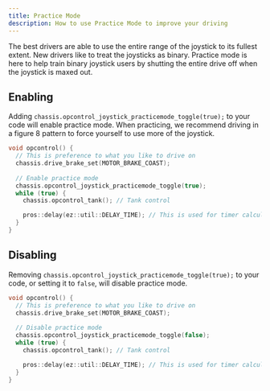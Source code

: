 ```yaml
---
title: Practice Mode 
description: How to use Practice Mode to improve your driving
---
```


The best drivers are able to use the entire range of the joystick to its fullest extent.  New drivers like to treat the joysticks as binary.  Practice mode is here to help train binary joystick users by shutting the entire drive off when the joystick is maxed out.  

## Enabling
Adding `chassis.opcontrol_joystick_practicemode_toggle(true);` to your code will enable practice mode.  When practicing, we recommend driving in a figure 8 pattern to force yourself to use more of the joystick.  
```cpp
void opcontrol() {
  // This is preference to what you like to drive on
  chassis.drive_brake_set(MOTOR_BRAKE_COAST);
  
  // Enable practice mode
  chassis.opcontrol_joystick_practicemode_toggle(true);
  while (true) {
    chassis.opcontrol_tank(); // Tank control

    pros::delay(ez::util::DELAY_TIME); // This is used for timer calculations!  Keep this ez::util::DELAY_TIME
  }
}
```

## Disabling 
Removing `chassis.opcontrol_joystick_practicemode_toggle(true);` to your code, or setting it to `false`, will disable practice mode.    
```cpp
void opcontrol() {
  // This is preference to what you like to drive on
  chassis.drive_brake_set(MOTOR_BRAKE_COAST);
  
  // Disable practice mode
  chassis.opcontrol_joystick_practicemode_toggle(false);
  while (true) {
    chassis.opcontrol_tank(); // Tank control

    pros::delay(ez::util::DELAY_TIME); // This is used for timer calculations!  Keep this ez::util::DELAY_TIME
  }
}
```